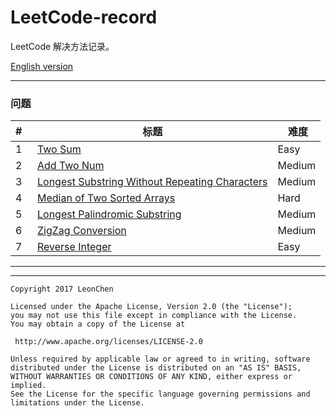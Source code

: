# LeetCode-record

LeetCode 解决方法记录。

[English version](https://github.com/LeonChen1024/LeetCodeRecord)

---

### 问题

|  #  | 标题                           |  难度  |
| --- | ---                             | ----------   |
| 1   | [Two Sum](https://github.com/LeonChen1024/LeetCodeRecord/blob/master/1%20Two%20Sum/Record%5BChinese%20ver%5D.md) |   Easy       |
| 2   | [Add Two Num](https://github.com/LeonChen1024/LeetCodeRecord/blob/master/2%20Add%20Two%20Num/Record%5BChinese%20ver%5D.md)| Medium       |
| 3   | [Longest Substring Without Repeating Characters](https://github.com/LeonChen1024/LeetCodeRecord/blob/master/3.%20Longest%20Substring%20Without%20Repeating%20Characters/Record%5BChinese%20ver%5D.md)| Medium       |
| 4   | [Median of Two Sorted Arrays](https://github.com/LeonChen1024/LeetCodeRecord/blob/master/4.%20Median%20of%20Two%20Sorted%20Arrays/Record%5BChinese%20ver%5D.md)| Hard       |
| 5   | [Longest Palindromic Substring](https://github.com/LeonChen1024/LeetCodeRecord/blob/master/5.%20Longest%20Palindromic%20Substring/Record%5BChinese%20ver%5D.md)| Medium       |
| 6   | [ZigZag Conversion](https://github.com/LeonChen1024/LeetCodeRecord/blob/master/6.%20ZigZag%20Conversion/Record%5BChinese%20ver%5D.md)| Medium       |
| 7   | [Reverse Integer](https://github.com/LeonChen1024/LeetCodeRecord/blob/master/7.%20Reverse%20Integer/Record%5BChinese%20ver%5D.md)| Easy       |

---



---

```
Copyright 2017 LeonChen

Licensed under the Apache License, Version 2.0 (the "License");
you may not use this file except in compliance with the License.
You may obtain a copy of the License at

 http://www.apache.org/licenses/LICENSE-2.0

Unless required by applicable law or agreed to in writing, software
distributed under the License is distributed on an "AS IS" BASIS,
WITHOUT WARRANTIES OR CONDITIONS OF ANY KIND, either express or implied.
See the License for the specific language governing permissions and
limitations under the License.
```
